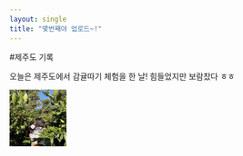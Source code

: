 ```yaml
---
layout: single
title: "몇번째야 업로드~!"
---
```


#제주도 기록

오늘은 제주도에서 감귤따기 체험을 한 날!
힘들었지만 보람찼다 ㅎㅎ

 
<img src="/assets/tangerine.jpg" width="100" height="100">

